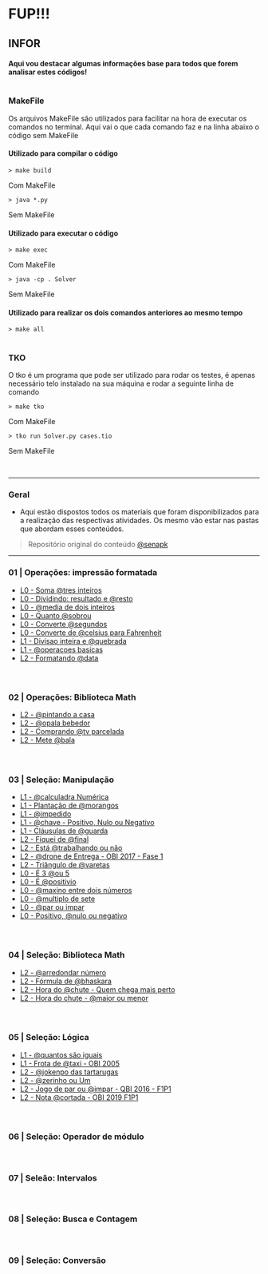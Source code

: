 # FUP!!!



## INFOR

#### Aqui vou destacar algumas informações base para todos que forem analisar estes códigos!

#

### MakeFile
Os arquivos MakeFile são utilizados para facilitar na hora de executar os comandos no terminal. Aqui vai o que cada comando faz e na linha abaixo o código sem MakeFile

#### Utilizado para compilar o código

    > make build

Com MakeFile

    > java *.py

Sem MakeFile

#### Utilizado para executar o código

    > make exec
Com MakeFile

    > java -cp . Solver
Sem MakeFile

#### Utilizado para realizar os dois comandos anteriores ao mesmo tempo

    > make all

#

### TKO

O tko é um programa que pode ser utilizado para rodar os testes, é apenas necessário telo instalado na sua máquina e rodar a seguinte linha de comando

    > make tko
Com MakeFile

    > tko run Solver.py cases.tio
Sem MakeFile


<br>

***





### Geral

- Aqui estão dispostos todos os materiais que foram disponibilizados para a realização das respectivas atividades. Os mesmo vão estar nas pastas que abordam esses conteúdos. 



>Repositório original do conteúdo
[@senapk](https://github.com/qxcodefup/arcade/tree/master)

***

### 01 | Operações: impressão formatada 

- [L0 - Soma @tres inteiros](/base/01%20.%20Operações%20-%20Impressão%20formatada/L0%20-%20Soma%20@tres%20inteiros/)
- [L0 - Dividindo: resultado e @resto](/base/01%20.%20Operações%20-%20Impressão%20formatada/L0%20-%20Dividindo%20resultado%20e%20@resto/)
- [L0 - @media de dois inteiros](/base/01%20.%20Operações%20-%20Impressão%20formatada/L0%20-%20@media%20de%20dois%20inteiros/)
- [L0 - Quanto @sobrou](/base/01%20.%20Operações%20-%20Impressão%20formatada/L0%20-%20Quanto%20@sobrou/)
- [L0 - Converte @segundos](/base/01%20.%20Operações%20-%20Impressão%20formatada/L0%20-%20Converte%20@segundos/)
- [L0 - Converte de @celsius para Fahrenheit](/base/01%20.%20Operações%20-%20Impressão%20formatada/L0%20-%20Conversor%20de%20@clelsius%20para%20Fahrenheit/)
- [L1 - Divisao inteira e @quebrada](/base/01%20.%20Operações%20-%20Impressão%20formatada/L1%20-%20Divisão%20Interira%20e%20@quebrada/)
- [L1 - @operacoes basicas](/base/01%20.%20Operações%20-%20Impressão%20formatada/L2%20-%20@operacoes%20basicas/)
- [L2 - Formatando @data](/base/01%20.%20Operações%20-%20Impressão%20formatada/L2%20-%20Formatando%20@data/)

<br>


##

### 02 | Operações: Biblioteca Math 

- [L2 - @pintando a casa](/base/02%20.%20Operações%20-%20Biblioteca%20Math/L2%20-%20@pintando%20a%20casa/)
- [L2 - @opala bebedor](/base/02%20.%20Operações%20-%20Biblioteca%20Math/L2%20-%20@opala%20bebedor/)
- [L2 - Comprando @tv parcelada](/base/02%20.%20Operações%20-%20Biblioteca%20Math/L2%20-%20Comprando%20@tv%20parcelada/)
- [L2 - Mete @bala](/base/02%20.%20Operações%20-%20Biblioteca%20Math/L2%20-%20Mete%20@bala/)

<br>


##

### 03 | Seleção: Manipulação

- [L1 - @calculadra Numérica](/base/03%20.%20Seleção%20-%20Manipulação/L1%20-%20@calculadora%20Numérica/)
- [L1 - Plantação de @morangos](/base/03%20.%20Seleção%20-%20Manipulação/L1%20-%20Plantação%20de%20@morangos/)
- [L1 - @impedido](/base/03%20.%20Seleção%20-%20Manipulação/L1%20-%20@impedido/)
- [L1 - @chave - Positivo, Nulo ou Negativo](/base/03%20.%20Seleção%20-%20Manipulação/L1%20-%20chaves%20-%20Positivo%20@nulo%20ou%20negativo/)
- [L1 - Cláusulas de @guarda](/base/03%20.%20Seleção%20-%20Manipulação/L1%20-%20Cláusulas%20de%20@guarda/)
- [L2 - Fiquei de @final](/base/03%20.%20Seleção%20-%20Manipulação/L2%20-%20Fique%20de%20@final/)
- [L2 - Está @trabalhando ou não](/base/03%20.%20Seleção%20-%20Manipulação/L2%20-%20Está%20@trabalhado%20ou%20não/)
- [L2 - @drone de Entrega - OBI 2017 - Fase 1](/base/03%20.%20Seleção%20-%20Manipulação/L2%20-%20@drine%20de%20Entrega%20-%20OBI%202017%20-%20Fase%201/)
- [L2 - Triângulo de @varetas](/base/03%20.%20Seleção%20-%20Manipulação/L2%20-%20Triângulo%20de%20@varetas/)
- [L0 - É 3 @ou 5](/base/03%20.%20Seleção%20-%20Manipulação/L0%20-%20É%203%20ou%205/)
- [L0 - É @positivio](/base/03%20.%20Seleção%20-%20Manipulação/L0%20-%20É%20@positivo/)
- [L0 - @maxino entre dois números](/base/03%20.%20Seleção%20-%20Manipulação/L0%20-%20@maximo%20entre%20dois%20números/)
- [L0 - @multiplo de sete](/base/03%20.%20Seleção%20-%20Manipulação/L0%20-%20@multiplo%20de%20sete/)
- [L0 - @par ou impar](/base/03%20.%20Seleção%20-%20Manipulação/L0%20-%20@par%20ou%20impar/)
- [L0 - Positivo, @nulo ou negativo](/base/03%20.%20Seleção%20-%20Manipulação/L0%20-%20Positivo,%20@nulo%20ou%20negativo/)


<br>


##

### 04 | Seleção: Biblioteca Math

- [L2 - @arredondar número](/base/04%20.%20Seleção%20-%20Biblioteca%20Math/L2%20-%20@arredondar%20número/)
- [L2 - Fórmula de @bhaskara](/base/04%20.%20Seleção%20-%20Biblioteca%20Math/L2%20-%20Fórmula%20de%20@bhaskara/)
- [L2 - Hora do @chute - Quem chega mais perto](/base/04%20.%20Seleção%20-%20Biblioteca%20Math/L2%20-%20Hora%20do%20@chute%20-%20Quem%20chega%20mais%20perto/)
- [L2 - Hora do chute - @maior ou menor](/base/04%20.%20Seleção%20-%20Biblioteca%20Math/L2%20-%20Hora%20do%20chute%20-%20@maior%20ou%20menor/)

<br>


##

### 05 | Seleção: Lógica

- [L1 - @quantos são iguais](/base/05%20.%20Seleção%20-%20Lógica/L1%20-%20@quantos%20são%20iguais/)
- [L1 - Frota de @taxi - OBI 2005](/base/05%20.%20Seleção%20-%20Lógica/L1%20-%20Frota%20de%20@taxi%20-%20OBI%202005/)
- [L2 - @jokenpo das tartarugas](/base/05%20.%20Seleção%20-%20Lógica/L2%20-%20@jokenpo%20das%20tartarugas/)
- [L2 - @zerinho ou Um](/base/05%20.%20Seleção%20-%20Lógica/L2%20-%20@zerinho%20ou%20Um/)
- [L2 - Jogo de par ou @impar - QBI 2016 - F1P1](/base/05%20.%20Seleção%20-%20Lógica/L2%20-%20Jogo%20de%20par%20ou%20@impar%20-%20QBI%202016%20-%20F1P1/)
- [L2 - Nota @cortada - OBI 2019 F1P1](/base/05%20.%20Seleção%20-%20Lógica/L2%20-%20Nota%20@cortada%20-%20OBI%202019%20F1P1/)

<br>



##

### 06 | Seleção: Operador de módulo




<br>



##

### 07 | Seleão: Intervalos



<br>



##

### 08 | Seleção: Busca e Contagem


<br>


##

### 09 | Seleção: Conversão



<!--
 
<img src="https://cdn-icons-png.flaticon.com/128/1255/1255768.png" target="_blank" width="100" height="100"> 
<img src="https://cdn-icons-png.flaticon.com/128/1022/1022900.png" target="_blank" width="100" height="100">
<img src="https://cdn-icons-png.flaticon.com/128/1894/1894428.png" target="_blank" width="100" height="100">
<img src="https://cdn-icons-png.flaticon.com/128/4380/4380458.png" target="_blank" width="100" height="100">

-->
